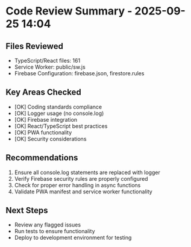 ﻿# Code Review Summary - 2025-09-25 14:04

## Files Reviewed
- TypeScript/React files: 161
- Service Worker: public/sw.js
- Firebase Configuration: firebase.json, firestore.rules

## Key Areas Checked
- [OK] Coding standards compliance
- [OK] Logger usage (no console.log)
- [OK] Firebase integration
- [OK] React/TypeScript best practices
- [OK] PWA functionality
- [OK] Security considerations

## Recommendations
1. Ensure all console.log statements are replaced with logger
2. Verify Firebase security rules are properly configured
3. Check for proper error handling in async functions
4. Validate PWA manifest and service worker functionality

## Next Steps
- Review any flagged issues
- Run tests to ensure functionality
- Deploy to development environment for testing
